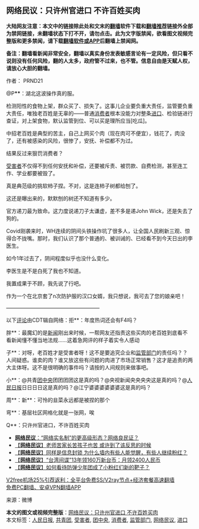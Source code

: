  <h2>网络民议：只许州官进口 不许百姓买肉</h2> <p class="notice"><b>大陆网友注意：本文中的链接除此处和文末的<a href="https://github.com/bannedbook/fanqiang" >翻墙</a>软件下载和<a href="https://github.com/killgcd/justmysocks/blob/master/README.md">翻墙推荐</a>链接外全部为禁网链接，未翻墙状态下打不开，请勿点击。此为文字版禁闻，欲看图文视频完整版和更多禁闻，请下载<a href="https://github.com/bannedbook/fanqiang">翻墙软件或APP</a>后翻墙上禁闻网。</p><p>备注：翻墙看新闻非常安全，翻墙以真实身份发表敏感言论有一定风险，但只看不说则没有任何风险，翻的人太多，政府管不过来，也不管。信息自由是天赋人权，请放心大胆的翻墙。</b></p>  <div class="entry"> <p>作者： PRND21</p> <p>@P<strong>**</strong>：湖北这波操作真的服。</p> <p>检测阳性的食物上架，群众买了、损失了。这事儿企业要负重大责任，监管要负重大责任，唯独老百姓是无辜的——普通<a href="https://www.bannedbook.org/bnews/tag/%E6%B6%88%E8%B4%B9%E8%80%85/" class="st_tag internal_tag" rel="tag" title="标签 消费者 下的日志">消费者</a>根本没能力对整条<a href="https://www.bannedbook.org/bnews/tag/%E8%BF%9B%E5%8F%A3/" class="st_tag internal_tag" rel="tag" title="标签 进口 下的日志">进口</a>、检验链进行查证，对上架食物，默认监管到位、可以买是理所应当[吃瓜]。</p> <p>中招老百姓是典型的苦主，自己上网买个肉（现在肉可不便宜），钱花了，肉没了，还有被感染的风险，很惨了，安抚、补偿都不为过。</p> <p>结果反过来狠罚消费者？</p> <p><a href="https://www.bannedbook.org/bnews/tag/%e5%8f%97%e5%ae%b3%e8%80%85/" class="st_tag internal_tag" rel="tag" title="标签 受害者 下的日志">受害者</a>不仅得不到任何安抚和补偿，还要被斥责、被罚款、自费检测，甚至连工作、学业都要被毁了。</p> <p>真是典范级的挑软柿子捏。不对，这是连柿子树都给刨了。</p>  <p>这还是曝出来的，默默刨的树还不知道有多少。</p> <p>官方递刀最为致命。这力度说递刀子太谦虚，差不多是递John Wick，还是失去了狗的。</p> <p>Covid刚袭来时，WH连续的阴间头铁操作坑了很多人，让全国人民刷新三观、惊得合不拢嘴。那时，我们认识了那个普通的、被训诫的、已经看不到今天日出的李医生。</p> <p>如今1年过去了，阴间程度似乎也没什么变化。</p> <p>李医生是不是白死了我也不知道。</p> <p>我置成果于不顾，我先说了行吧。</p> <p>作为一个在北京套了n次防护服的汉口女婿，我只想说，我可去了您的娘亲吧！</p>  <p>——————————————————</p> <p>以下<span class='wp_keywordlink_affiliate'><a href="https://www.bannedbook.org/bnews/comments/" title="新闻评论" target="_blank">评论</a></span>由CDT辑自网络：拒**：年度热词还会有F4吗？</p> <p>胖**：最魔幻的是<span class='wp_keywordlink_affiliate'><a href="https://www.bannedbook.org/" title="新闻">新闻</a></span>刚出来时候，一帮网友还指责这些买肉的老百姓到底看不看新闻懂不懂当地法规……这着急网评的样子着实令人感动</p> <p>子**：对呀，老百姓才是受害者呀！这不是要追究企业和<a href="https://www.bannedbook.org/bnews/tag/%E7%9B%91%E7%AE%A1%E9%83%A8%E9%97%A8/" class="st_tag internal_tag" rel="tag" title="标签 监管部门 下的日志">监管部门</a>的责任吗？？人间疑惑。谁卖的肉？谁又放这些有问题的肉进了市场正常销售？这才是追责的两大主体呀。这不是很明确的事件吗？请按的人间规则来做事吧。</p> <p>小**：@共青<a href="https://www.bannedbook.org/bnews/tag/%E5%9B%A2%E4%B8%AD%E5%A4%AE/" class="st_tag internal_tag" rel="tag" title="标签 团中央 下的日志">团中央</a>团团团团这是真的吗？@央视新闻央央央央这是真的吗？@<span class='wp_keywordlink'><a href="https://www.bannedbook.org/forum2/topic109.html" title="透视人民日报" target="_blank">人民日报</a></span>日日日日这是真的吗？@江宁婆婆婆婆婆婆这是真的吗？</p> <p>周**：新**：可怜的韭菜永远都是被捏的那个</p> <p>弯**：基层社区网格化就是一张网，唉</p>  <p>Q**：只许州官进口，不许百姓买肉</p> <ul class='op-related-articles' title='相关阅读'> <li><a href='https://www.bannedbook.org/bnews/comments/20201126/1437299.html' target='_blank'><b>网络民议</b>：“网络实名制”的更高级形态？网络良民证？</a></li> <li><a href='https://www.bannedbook.org/bnews/baitai/20201105/1426332.html' target='_blank'>【<b>网络民议</b>】老师苦家长苦孩子也苦 或许到了该反思的时候</a></li> <li><a href='https://www.bannedbook.org/bnews/baitai/20201102/1424389.html' target='_blank'>【<b>网络民议</b>】同样是信息封锁 为什么墙内有些人能觉醒，有些人继续粉红？</a></li> <li><a href='https://www.bannedbook.org/bnews/baitai/20201016/1414529.html' target='_blank'>【<b>网络民议</b>】“台湾间谍”13年领160万新台币：月领2400人民币</a></li> <li><a href='https://www.bannedbook.org/bnews/baitai/20201012/1412460.html' target='_blank'>【<b>网络民议</b>】如何看待防弹少年团成了小粉红们新的靶子？</a></li> </ul> <p class="texttj"> <a href="https://www.bannedbook.org/forum23/topic22702.html" target="_blank">V2free机场25%引荐返利：全平台免费SS/V2ray节点+经济套餐高速翻墙</a><br/> <a href="https://github.com/bannedbook/fanqiang/wiki/%E7%A6%81%E9%97%BB%E7%BD%91%E5%AE%89%E5%8D%93%E7%BF%BB%E5%A2%99%E6%96%B0%E9%97%BBAPP" target="_blank">免费PC翻墙、安卓VPN翻墙APP</a></p><p> 来源：微博 </p><a name='sharetosocial'></a>       <div><b>本文的图文或视频完整版</b>：<a href='https://www.bannedbook.org/bnews/comments/20201213/1446802.html'>网络民议：只许州官进口 不许百姓买肉</a></div>  </div><!--END ENTRY--> <div class="postfooter"> <div>本文标签：<a href="https://www.bannedbook.org/bnews/tag/%e4%ba%ba%e6%b0%91%e6%97%a5%e6%8a%a5/" rel="tag">人民日报</a>, <a href="https://www.bannedbook.org/bnews/tag/%e5%85%b1%e9%9d%92%e5%9b%a2/" rel="tag">共青团</a>, <a href="https://www.bannedbook.org/bnews/tag/%e5%8f%97%e5%ae%b3%e8%80%85/" rel="tag">受害者</a>, <a href="https://www.bannedbook.org/bnews/tag/%E5%9B%A2%E4%B8%AD%E5%A4%AE/" rel="tag">团中央</a>, <a href="https://www.bannedbook.org/bnews/tag/%E6%B6%88%E8%B4%B9%E8%80%85/" rel="tag">消费者</a>, <a href="https://www.bannedbook.org/bnews/tag/%E7%9B%91%E7%AE%A1%E9%83%A8%E9%97%A8/" rel="tag">监管部门</a>, <a href="https://www.bannedbook.org/bnews/tag/%e7%bd%91%e7%bb%9c%e6%b0%91%e8%ae%ae/" rel="tag">网络民议</a>, <a href="https://www.bannedbook.org/bnews/tag/%E8%BF%9B%E5%8F%A3/" rel="tag">进口</a></div>  </div><!--END POSTFOOTER--> 